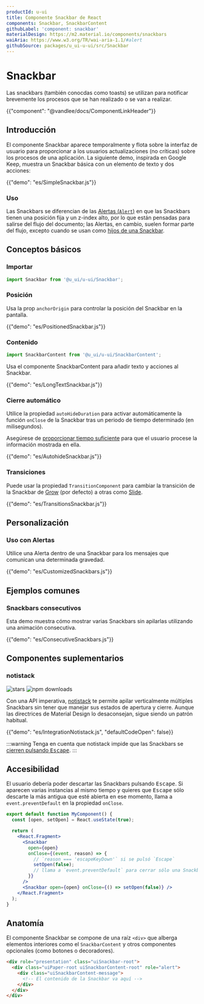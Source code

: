 ```yaml
---
productId: u-ui
title: Componente Snackbar de React
components: Snackbar, SnackbarContent
githubLabel: 'component: snackbar'
materialDesign: https://m2.material.io/components/snackbars
waiAria: https://www.w3.org/TR/wai-aria-1.1/#alert
githubSource: packages/u_ui-u-ui/src/Snackbar
---
```


# Snackbar

<p class="description">Las snackbars (también conocdas como toasts) se utilizan para notificar brevemente los procesos que se han realizado o se van a realizar.</p>

{{"component": "@vandlee/docs/ComponentLinkHeader"}}

## Introducción

El componente Snackbar aparece temporalmente y flota sobre la interfaz de usuario para proporcionar a los usuarios actualizaciones (no críticas) sobre los procesos de una aplicación.
La siguiente demo, inspirada en Google Keep, muestra un Snackbar básica con un elemento de texto y dos acciones:

{{"demo": "es/SimpleSnackbar.js"}}

### Uso

Las Snackbars se diferencian de las [Alertas (`Alert`)](/u_ui/u-ui/react-alert/) en que las Snackbars tienen una posición fija y un z-index alto, por lo que están pensadas para salirse del flujo del documento; las Alertas, en cambio, suelen formar parte del flujo, excepto cuando se usan como [hijos de una Snackbar](#uso-con-alertas).

## Conceptos básicos

### Importar

```jsx
import Snackbar from '@u_ui/u-ui/Snackbar';
```

### Posición

Usa la prop `anchorOrigin` para controlar la posición del Snackbar en la pantalla.

{{"demo": "es/PositionedSnackbar.js"}}

### Contenido

```jsx
import SnackbarContent from '@u_ui/u-ui/SnackbarContent';
```

Usa el componente SnackbarContent para añadir texto y acciones al Snackbar.

{{"demo": "es/LongTextSnackbar.js"}}

### Cierre automático

Utilice la propiedad `autoHideDuration` para activar automáticamente la función `onClose` de la Snackbar tras un periodo de tiempo determinado (en milisegundos).

Asegúrese de [proporcionar tiempo suficiente](https://www.w3.org/TR/UNDERSTANDING-WCAG20/time-limits.html) para que el usuario procese la información mostrada en ella.

{{"demo": "es/AutohideSnackbar.js"}}

### Transiciones

Puede usar la propiedad `TransitionComponent` para cambiar la transición de la Snackbar de [Grow](/u_ui/u-ui/transitions/#grow) (por defecto) a otras como [Slide](/u_ui/u-ui/transitions/#slide).

{{"demo": "es/TransitionsSnackbar.js"}}

## Personalización

### Uso con Alertas

Utilice una Alerta dentro de una Snackbar para los mensajes que comunican una determinada gravedad.

{{"demo": "es/CustomizedSnackbars.js"}}

## Ejemplos comunes

### Snackbars consecutivos

Esta demo muestra cómo mostrar varias Snackbars sin apilarlas utilizando una animación consecutiva.

{{"demo": "es/ConsecutiveSnackbars.js"}}

## Componentes suplementarios

### notistack

![stars](https://img.shields.io/github/stars/iamhosseindhv/notistack.svg?style=social&label=Star)
![npm downloads](https://img.shields.io/npm/dm/notistack.svg)

Con una API imperativa, [notistack](https://github.com/iamhosseindhv/notistack) te permite apilar verticalmente múltiples Snackbars sin tener que manejar sus estados de apertura y cierre.
Aunque las directrices de Material Design lo desaconsejan, sigue siendo un patrón habitual.

{{"demo": "es/IntegrationNotistack.js", "defaultCodeOpen": false}}

:::warning
Tenga en cuenta que notistack impide que las Snackbars se [cierren pulsando <kbd class="key">Escape</kbd>](#accesibilidad).
:::

## Accesibilidad

El usuario debería poder descartar las Snackbars pulsando <kbd class="key">Escape</kbd>. Si aparecen varias instancias al mismo tiempo y quieres que <kbd class="key">Escape</kbd> sólo descarte la más antigua que esté abierta en ese momento, llama a `event.preventDefault` en la propiedad `onClose`.

```jsx
export default function MyComponent() {
  const [open, setOpen] = React.useState(true);

  return (
    <React.Fragment>
      <Snackbar
        open={open}
        onClose={(event, reason) => {
          // `reason === 'escapeKeyDown'` si se pulsó `Escape`
          setOpen(false);
          // llama a `event.preventDefault` para cerrar sólo una Snackbar a la vez.
        }}
      />
      <Snackbar open={open} onClose={() => setOpen(false)} />
    </React.Fragment>
  );
}
```

## Anatomía

El componente Snackbar se compone de una raíz `<div>` que alberga elementos interiores como el `SnackbarContent` y otros componentes opcionales (como botones o decoradores).

```html
<div role="presentation" class="uiSnackbar-root">
  <div class="uiPaper-root uiSnackbarContent-root" role="alert">
    <div class="uiSnackbarContent-message">
      <!-- El contenido de la Snackbar va aquí -->
    </div>
  </div>
</div>
```